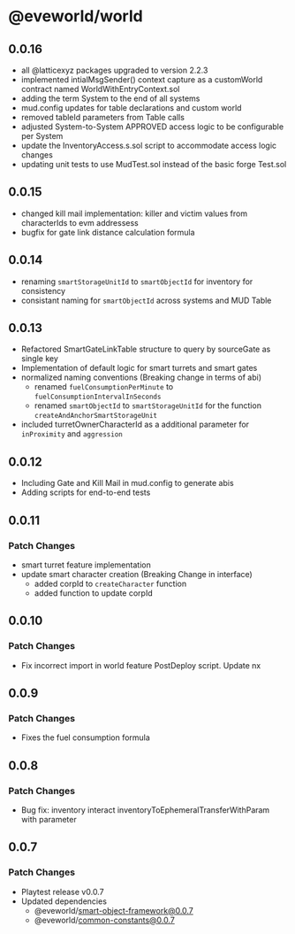 # @eveworld/world
## 0.0.16
- all @latticexyz packages upgraded to version 2.2.3
- implemented intialMsgSender() context capture as a customWorld contract named WorldWithEntryContext.sol
- adding the term System to the end of all systems
- mud.config updates for table declarations and custom world
- removed tableId parameters from Table calls
- adjusted System-to-System APPROVED access logic to be configurable per System
- update the InventoryAccess.s.sol script to accommodate access logic changes
- updating unit tests to use MudTest.sol instead of the basic forge Test.sol

## 0.0.15
- changed kill mail implementation: killer and victim values from characterIds to evm addressess
- bugfix for gate link distance calculation formula

## 0.0.14
- renaming `smartStorageUnitId` to  `smartObjectId` for inventory for consistency 
- consistant naming for `smartObjectId` across systems and MUD Table

## 0.0.13
- Refactored SmartGateLinkTable structure to query by sourceGate as single key
- Implementation of default logic for smart turrets and smart gates
- normalized naming conventions (Breaking change in terms of abi)
  - renamed `fuelConsumptionPerMinute` to `fuelConsumptionIntervalInSeconds`
  - renamed `smartObjectId` to `smartStorageUnitId` for the function `createAndAnchorSmartStorageUnit`
- included turretOwnerCharacterId as a additional parameter for `inProximity` and `aggression`

## 0.0.12
- Including Gate and Kill Mail in mud.config to generate abis 
- Adding scripts for end-to-end tests 

## 0.0.11

### Patch Changes

- smart turret feature implementation
- update smart character creation (Breaking Change in interface)
  - added corpId to `createCharacter` function
  - added function to update corpId
  
## 0.0.10

### Patch Changes

- Fix incorrect import in world feature PostDeploy script.
  Update nx

## 0.0.9

### Patch Changes

- Fixes the fuel consumption formula

## 0.0.8

### Patch Changes

- Bug fix: inventory interact inventoryToEphemeralTransferWithParam with parameter

## 0.0.7

### Patch Changes

- Playtest release v0.0.7
- Updated dependencies
  - @eveworld/smart-object-framework@0.0.7
  - @eveworld/common-constants@0.0.7

